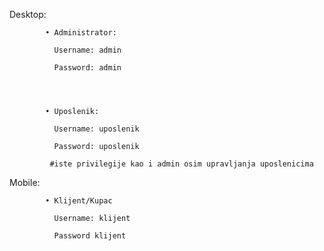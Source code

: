 Desktop:

            • Administrator:

              Username: admin

              Password: admin
			  
			  
			  
			  
			• Uposlenik:

              Username: uposlenik

              Password: uposlenik
			  
			 #iste privilegije kao i admin osim upravljanja uposlenicima

Mobile:

            • Klijent/Kupac

              Username: klijent

              Password klijent

